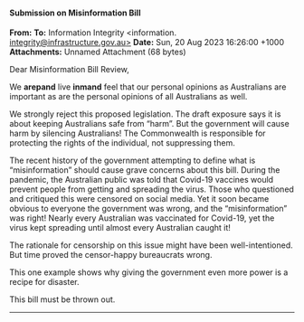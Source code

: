 #### Submission on Misinformation Bill

**From:**
**To:** Information Integrity <information. [integrity@infrastructure.gov.au>](mailto:information._integrity@infrastructure.gov.au)
**Date:** Sun, 20 Aug 2023 16:26:00 +1000
**Attachments:** Unnamed Attachment (68 bytes)

Dear Misinformation Bill Review,

We **arepand** live **inmand** feel that our personal opinions as Australians
are important as are the personal opinions of all Australians as well.

We strongly reject this proposed legislation. The draft exposure says it is about keeping Australians safe from “harm”.
But the government will cause harm by silencing Australians! The Commonwealth is responsible for protecting the
rights of the individual, not suppressing them.

The recent history of the government attempting to define what is “misinformation” should cause grave concerns
about this bill. During the pandemic, the Australian public was told that Covid-19 vaccines would prevent people from
getting and spreading the virus. Those who questioned and critiqued this were censored on social media. Yet it soon
became obvious to everyone the government was wrong, and the “misinformation” was right! Nearly every Australian
was vaccinated for Covid-19, yet the virus kept spreading until almost every Australian caught it!

The rationale for censorship on this issue might have been well-intentioned. But time proved the censor-happy
bureaucrats wrong.

This one example shows why giving the government even more power is a recipe for disaster.

This bill must be thrown out.


-----


